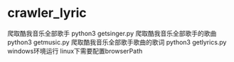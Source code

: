 # crawler_lyric
爬取酷我音乐全部歌手
python3 getsinger.py
爬取酷我音乐全部歌手的歌曲
python3 getmusic.py
爬取酷我音乐全部歌手歌曲的歌词
python3 getlyrics.py
windows环境运行
linux下需要配置browserPath